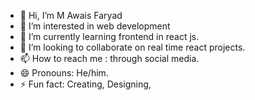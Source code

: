 - 👋 Hi, I’m M Awais Faryad
- 👀 I’m interested in web development
- 🌱 I’m currently learning frontend in react js.
- 💞️ I’m looking to collaborate on real time react projects.
- 📫 How to reach me : through social media.
- 😄 Pronouns: He/him.
- ⚡ Fun fact: Creating, Designing,

<!---
awaisfaryad25/awaisfaryad25 is a ✨ special ✨ repository because its `README.md` (this file) appears on your GitHub profile.
You can click the Preview link to take a look at your changes.
--->
